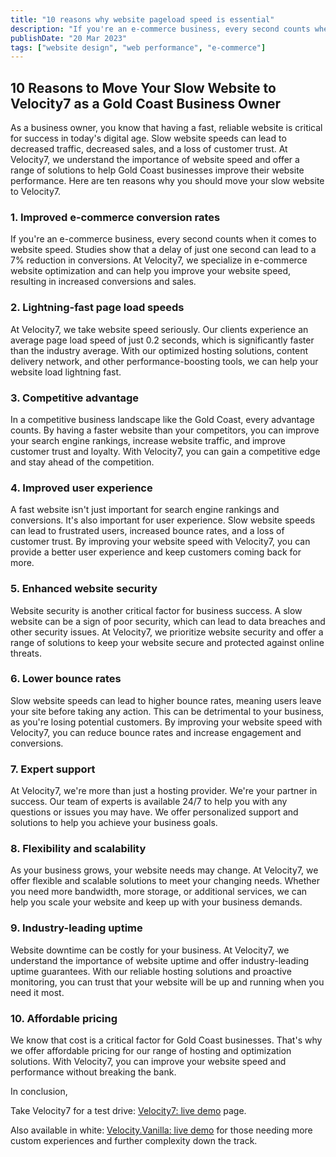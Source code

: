 ```yaml
---
title: "10 reasons why website pageload speed is essential"
description: "If you're an e-commerce business, every second counts when it comes to website speed. A single second reduces conversions by 7%."
publishDate: "20 Mar 2023"
tags: ["website design", "web performance", "e-commerce"]
---
```



## 10 Reasons to Move Your Slow Website to Velocity7 as a Gold Coast Business Owner

As a business owner, you know that having a fast, reliable website is critical for success in today's digital age. Slow website speeds can lead to decreased traffic, decreased sales, and a loss of customer trust. At Velocity7, we understand the importance of website speed and offer a range of solutions to help Gold Coast businesses improve their website performance. Here are ten reasons why you should move your slow website to Velocity7.



### 1. Improved e-commerce conversion rates

If you're an e-commerce business, every second counts when it comes to website speed. Studies show that a delay of just one second can lead to a 7% reduction in conversions. At Velocity7, we specialize in e-commerce website optimization and can help you improve your website speed, resulting in increased conversions and sales.

### 2. Lightning-fast page load speeds

At Velocity7, we take website speed seriously. Our clients experience an average page load speed of just 0.2 seconds, which is significantly faster than the industry average. With our optimized hosting solutions, content delivery network, and other performance-boosting tools, we can help your website load lightning fast.





### 3. Competitive advantage

In a competitive business landscape like the Gold Coast, every advantage counts. By having a faster website than your competitors, you can improve your search engine rankings, increase website traffic, and improve customer trust and loyalty. With Velocity7, you can gain a competitive edge and stay ahead of the competition.

### 4. Improved user experience

A fast website isn't just important for search engine rankings and conversions. It's also important for user experience. Slow website speeds can lead to frustrated users, increased bounce rates, and a loss of customer trust. By improving your website speed with Velocity7, you can provide a better user experience and keep customers coming back for more.

### 5. Enhanced website security

Website security is another critical factor for business success. A slow website can be a sign of poor security, which can lead to data breaches and other security issues. At Velocity7, we prioritize website security and offer a range of solutions to keep your website secure and protected against online threats.

### 6. Lower bounce rates

Slow website speeds can lead to higher bounce rates, meaning users leave your site before taking any action. This can be detrimental to your business, as you're losing potential customers. By improving your website speed with Velocity7, you can reduce bounce rates and increase engagement and conversions.

### 7. Expert support

At Velocity7, we're more than just a hosting provider. We're your partner in success. Our team of experts is available 24/7 to help you with any questions or issues you may have. We offer personalized support and solutions to help you achieve your business goals.

### 8. Flexibility and scalability

As your business grows, your website needs may change. At Velocity7, we offer flexible and scalable solutions to meet your changing needs. Whether you need more bandwidth, more storage, or additional services, we can help you scale your website and keep up with your business demands.

### 9. Industry-leading uptime

Website downtime can be costly for your business. At Velocity7, we understand the importance of website uptime and offer industry-leading uptime guarantees. With our reliable hosting solutions and proactive monitoring, you can trust that your website will be up and running when you need it most.

### 10. Affordable pricing

We know that cost is a critical factor for Gold Coast businesses. That's why we offer affordable pricing for our range of hosting and optimization solutions. With Velocity7, you can improve your website speed and performance without breaking the bank.

In conclusion,


Take Velocity7 for a test drive: [Velocity7: live demo](https://aidxn.com/) page. 

Also available in white: [Velocity.Vanilla: live demo](https://www.vanilla.aidxn.com/) 
for those needing more custom experiences and further complexity down the track.


